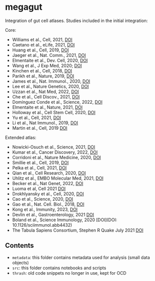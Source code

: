 # megagut
Integration of gut cell atlases. 
Studies included in the initial integration: 

Core: 
- Williams et al., Cell, 2021, [DOI](https://doi.org/10.1016/j.cell.2021.05.013)
- Caetano et al., eLife, 2021, [DOI](https://doi.org/10.7554/eLife.62810)
- Huang et al., Cell, 2019, [DOI](https://doi.org/10.1016/j.cell.2019.10.027)
- Jaeger et al., Nat. Comm., 2021, [DOI](https://doi.org/10.1038/s41467-021-22164-6)
- Elmentaite et al., Dev. Cell, 2020, [DOI](https://doi.org/10.1016/j.devcel.2020.11.010)
- Wang et al., J Exp Med, 2020; [DOI](https://doi.org/10.1084/jem.20191130)
- Kinchen et al., Cell, 2018, [DOI](https://doi.org/10.1016/j.cell.2018.08.067)
- Parikh et al., Nature, 2019, [DOI](https://doi.org/10.1038/s41586-019-0992-y)
- James et al., Nat. Immunol., 2020, [DOI](https://doi.org/10.1038/s41590-020-0602-z)
- Lee et al., Nature Genetics, 2020, [DOI](https://doi.org/10.1038/s41588-020-0636-z)
- Uzzan et al., Nat Med, 2022, [DOI](https://doi.org/10.1038/s41591-022-01680-y)
- Che et al., Cell Discov., 2021, [DOI](https://doi.org/10.1038/s41421-021-00312-y)
- Domínguez Conde et al., Science, 2022, [DOI](https://doi.org/10.1126/science.abl5197)
- Elmentaite et al., Nature,  2021, [DOI](https://doi.org/10.1038/s41586-021-03852-1)
- Holloway et al., Cell Stem Cell, 2020, [DOI](https://doi.org/10.1016/j.stem.2020.11.008)
- Yu et al., Cell, 2021, [DOI](https://doi.org/10.1016/j.cell.2021.04.028)
- Li et al., Nat Immunol., 2019, [DOI](https://doi.org/10.1038/s41590-018-0294-9!)
- Martin et al., Cell, 2019 [DOI](https://doi.org/10.1016/j.cell.2019.08.008)

Extended atlas: 
- Nowicki-Osuch et al., Science, 2021, [DOI](https://doi.org/10.1126/science.abd1449)
- Kumar et al., Cancer Discovery, 2022, [DOI](https://doi.org/10.1158/2159-8290.CD-21-0683)
- Corridoni et al., Nature Medicine, 2020, [DOI](https://doi.org/10.1038/s41591-020-1003-4)
- Smillie et al., Cell, 2019, [DOI](https://doi.org/10.1016/j.cell.2019.06.029)
- Pelka et al., Cell, 2021, [DOI](https://doi.org/10.1016/j.cell.2021.08.003)
- Qian et al., Cell Research, 2020, [DOI](https://doi.org/10.1038/s41422-020-0355-0)
- Uhlitz et al., EMBO Molecular Med, 2021, [DOI](https://doi.org/10.15252/emmm.202114123)
- Becker et al., Nat Genet, 2022, [DOI](https://doi.org/10.1038/s41588-022-01088-x)
- Luoma et al, Cell 2021 [DOI](https://doi.org/10.1016/j.cell.2020.06.001)
- Drokhlyansky et al., Cell, 2020, [DOI](https://doi.org/10.1016/j.cell.2020.08.003)
- Cao et al., Science, 2020, [DOI](https://doi.org/10.1126/science.aba7721)
- Gao et al., Nat. Cell. Biol., 2018, [DOI](https://doi.org/10.1038/s41556-018-0105-4)
- Kong et al., Immunity, 2023, [DOI](https://doi.org/10.1016/j.immuni.2023.01.002)
- Devlin et al., Gastroenterology, 2021 [DOI](https://doi.org/10.1053/j.gastro.2020.12.030)
- Boland et al., Science Immunology, 2020 [DOI](DOI: 10.1126/sciimmunol.abb4432)
- The Tabula Sapiens Consortium, Stephen R Quake July 2021 [DOI](https://www.science.org/doi/10.1126/science.abl4896) 


## Contents

- `metadata`: this folder contains metadata used for analysis (small data objects)
- `src`: this folder contains notebooks and scripts
- `thrash`: old code snippets no longer in use, kept for OCD
